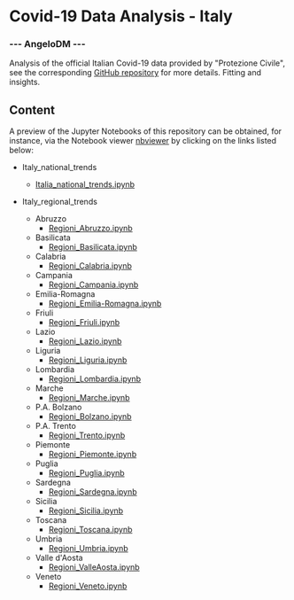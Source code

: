 # Covid-19 Data Analysis - Italy

### --- AngeloDM ---

Analysis of the official Italian Covid-19 data provided by "Protezione Civile", see the corresponding [GitHub repository](https://github.com/pcm-dpc/COVID-19) for more details. Fitting and insights.

## Content
A preview of the Jupyter Notebooks of this repository can be obtained, for instance, via the Notebook viewer [nbviewer](https://nbviewer.jupyter.org) by clicking on the links listed below:

- Italy_national_trends
  - [Italia_national_trends.ipynb](https://nbviewer.jupyter.org/github/angelodm/covid-19_Italy/blob/master/Italy_national_trends/Italia_national_trends.ipynb)
  
- Italy_regional_trends
  - Abruzzo
    - [Regioni_Abruzzo.ipynb](https://nbviewer.jupyter.org/github/angelodm/covid-19_Italy/blob/master/Italy_regional_trends/Abruzzo/Regioni_Abruzzo.ipynb)
  - Basilicata
    - [Regioni_Basilicata.ipynb](https://nbviewer.jupyter.org/github/angelodm/covid-19_Italy/blob/master/Italy_regional_trends/Basilicata/Regioni_Basilicata.ipynb)
  - Calabria
    - [Regioni_Calabria.ipynb](https://nbviewer.jupyter.org/github/angelodm/covid-19_Italy/blob/master/Italy_regional_trends/Calabria/Regioni_Calabria.ipynb)
  - Campania
    - [Regioni_Campania.ipynb](https://nbviewer.jupyter.org/github/angelodm/covid-19_Italy/blob/master/Italy_regional_trends/Campania/Regioni_Campania.ipynb)
  - Emilia-Romagna
    - [Regioni_Emilia-Romagna.ipynb](https://nbviewer.jupyter.org/github/angelodm/covid-19_Italy/blob/master/Italy_regional_trends/Emilia-Romagna/Regioni_Emilia-Romagna.ipynb)
  - Friuli
    - [Regioni_Friuli.ipynb](https://nbviewer.jupyter.org/github/angelodm/covid-19_Italy/blob/master/Italy_regional_trends/Friuli/Regioni_Friuli.ipynb)
  - Lazio
    - [Regioni_Lazio.ipynb](https://nbviewer.jupyter.org/github/angelodm/covid-19_Italy/blob/master/Italy_regional_trends/Lazio/Regioni_Lazio.ipynb)
  - Liguria
    - [Regioni_Liguria.ipynb](https://nbviewer.jupyter.org/github/angelodm/covid-19_Italy/blob/master/Italy_regional_trends/Liguria/Regioni_Liguria.ipynb)
  - Lombardia
    - [Regioni_Lombardia.ipynb](https://nbviewer.jupyter.org/github/angelodm/covid-19_Italy/blob/master/Italy_regional_trends/Lombardia/Regioni_Lombardia.ipynb)
  - Marche
    - [Regioni_Marche.ipynb](https://nbviewer.jupyter.org/github/angelodm/covid-19_Italy/blob/master/Italy_regional_trends/Marche/Regioni_Marche.ipynb)
  - P.A. Bolzano
    - [Regioni_Bolzano.ipynb](https://nbviewer.jupyter.org/github/angelodm/covid-19_Italy/blob/master/Italy_regional_trends/P.A.%20Bolzano/Regioni_Bolzano.ipynb)
  - P.A. Trento
    - [Regioni_Trento.ipynb](https://nbviewer.jupyter.org/github/angelodm/covid-19_Italy/blob/master/Italy_regional_trends/P.A.%20Trento/Regioni_Trento.ipynb)
  - Piemonte
    - [Regioni_Piemonte.ipynb](https://nbviewer.jupyter.org/github/angelodm/covid-19_Italy/blob/master/Italy_regional_trends/Piemonte/Regioni_Piemonte.ipynb)
  - Puglia
    - [Regioni_Puglia.ipynb](https://nbviewer.jupyter.org/github/angelodm/covid-19_Italy/blob/master/Italy_regional_trends/Puglia/Regioni_Puglia.ipynb)
  - Sardegna
    - [Regioni_Sardegna.ipynb](https://nbviewer.jupyter.org/github/angelodm/covid-19_Italy/blob/master/Italy_regional_trends/Sardegna/Regioni_Sardegna.ipynb)
  - Sicilia
    - [Regioni_Sicilia.ipynb](https://nbviewer.jupyter.org/github/angelodm/covid-19_Italy/blob/master/Italy_regional_trends/Sicilia/Regioni_Sicilia.ipynb)
  - Toscana
    - [Regioni_Toscana.ipynb](https://nbviewer.jupyter.org/github/angelodm/covid-19_Italy/blob/master/Italy_regional_trends/Toscana/Regioni_Toscana.ipynb)
  - Umbria
    - [Regioni_Umbria.ipynb](https://nbviewer.jupyter.org/github/angelodm/covid-19_Italy/blob/master/Italy_regional_trends/Umbria/Regioni_Umbria.ipynb)
  - Valle d'Aosta
    - [Regioni_ValleAosta.ipynb](https://nbviewer.jupyter.org/github/angelodm/covid-19_Italy/blob/master/Italy_regional_trends/Valle%20d'Aosta/Regioni_ValleAosta.ipynb)
  - Veneto
    - [Regioni_Veneto.ipynb](https://nbviewer.jupyter.org/github/angelodm/covid-19_Italy/blob/master/Italy_regional_trends/Veneto/Regioni_Veneto.ipynb)
  
